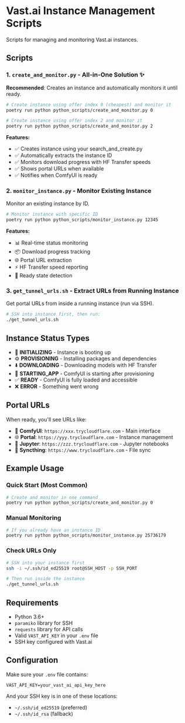 # Vast.ai Instance Management Scripts

Scripts for managing and monitoring Vast.ai instances.

## Scripts

### 1. `create_and_monitor.py` - All-in-One Solution ✨
**Recommended**: Creates an instance and automatically monitors it until ready.

```bash
# Create instance using offer index 0 (cheapest) and monitor it
poetry run python python_scripts/create_and_monitor.py 0

# Create instance using offer index 2 and monitor it  
poetry run python python_scripts/create_and_monitor.py 2
```

**Features:**
- ✅ Creates instance using your search_and_create.py
- ✅ Automatically extracts the instance ID
- ✅ Monitors download progress with HF Transfer speeds
- ✅ Shows portal URLs when available
- ✅ Notifies when ComfyUI is ready

### 2. `monitor_instance.py` - Monitor Existing Instance
Monitor an existing instance by ID.

```bash
# Monitor instance with specific ID
poetry run python python_scripts/monitor_instance.py 12345
```

**Features:**
- 📊 Real-time status monitoring
- 📦 Download progress tracking
- 🌐 Portal URL extraction
- ⚡ HF Transfer speed reporting
- 🎯 Ready state detection

### 3. `get_tunnel_urls.sh` - Extract URLs from Running Instance
Get portal URLs from inside a running instance (run via SSH).

```bash
# SSH into instance first, then run:
./get_tunnel_urls.sh
```

## Instance Status Types

- 🔄 **INITIALIZING** - Instance is booting up
- ⚙️ **PROVISIONING** - Installing packages and dependencies  
- ⬇️ **DOWNLOADING** - Downloading models with HF Transfer
- 🚀 **STARTING_APP** - ComfyUI is starting after provisioning
- ✅ **READY** - ComfyUI is fully loaded and accessible
- ❌ **ERROR** - Something went wrong

## Portal URLs

When ready, you'll see URLs like:
- 🎨 **ComfyUI**: `https://xxx.trycloudflare.com` - Main interface
- 🌐 **Portal**: `https://yyy.trycloudflare.com` - Instance management  
- 📓 **Jupyter**: `https://zzz.trycloudflare.com` - Jupyter notebooks
- 🔄 **Syncthing**: `https://www.trycloudflare.com` - File sync

## Example Usage

### Quick Start (Most Common)
```bash
# Create and monitor in one command
poetry run python python_scripts/create_and_monitor.py 0
```

### Manual Monitoring  
```bash
# If you already have an instance ID
poetry run python python_scripts/monitor_instance.py 25736179
```

### Check URLs Only
```bash
# SSH into your instance first
ssh -i ~/.ssh/id_ed25519 root@SSH_HOST -p SSH_PORT

# Then run inside the instance
./get_tunnel_urls.sh
```

## Requirements

- Python 3.6+
- `paramiko` library for SSH
- `requests` library for API calls
- Valid `VAST_API_KEY` in your `.env` file
- SSH key configured with Vast.ai

## Configuration

Make sure your `.env` file contains:
```
VAST_API_KEY=your_vast_ai_api_key_here
```

And your SSH key is in one of these locations:
- `~/.ssh/id_ed25519` (preferred)
- `~/.ssh/id_rsa` (fallback)